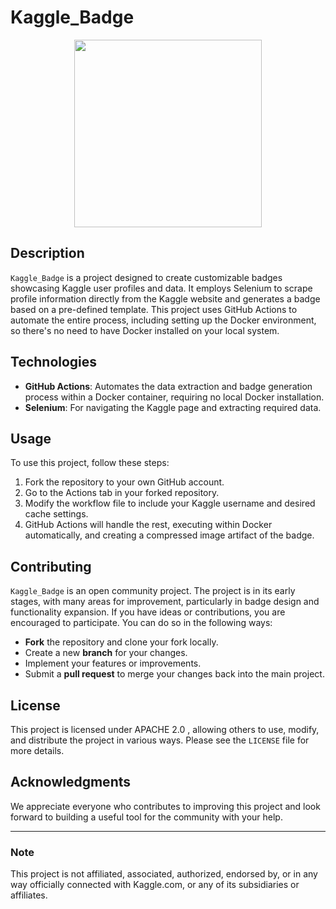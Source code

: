 # Kaggle_Badge

<div align="center">
  <img src="https://github.com/ComputingVictor/ComputingVictor/assets/115224707/2892ab05-9f33-4146-b892-f2b6d8bd37da" width="300">
</div>

## Description
`Kaggle_Badge` is a project designed to create customizable badges showcasing Kaggle user profiles and data. It employs Selenium to scrape profile information directly from the Kaggle website and generates a badge based on a pre-defined template. This project uses GitHub Actions to automate the entire process, including setting up the Docker environment, so there's no need to have Docker installed on your local system.

## Technologies
- **GitHub Actions**: Automates the data extraction and badge generation process within a Docker container, requiring no local Docker installation.
- **Selenium**: For navigating the Kaggle page and extracting required data.

## Usage
To use this project, follow these steps:
1. Fork the repository to your own GitHub account.
2. Go to the Actions tab in your forked repository.
3. Modify the workflow file to include your Kaggle username and desired cache settings.
4. GitHub Actions will handle the rest, executing within Docker automatically, and creating a compressed image artifact of the badge.

## Contributing
`Kaggle_Badge` is an open community project. The project is in its early stages, with many areas for improvement, particularly in badge design and functionality expansion. If you have ideas or contributions, you are encouraged to participate. You can do so in the following ways:
- **Fork** the repository and clone your fork locally.
- Create a new **branch** for your changes.
- Implement your features or improvements.
- Submit a **pull request** to merge your changes back into the main project.

## License
This project is licensed under APACHE 2.0 , allowing others to use, modify, and distribute the project in various ways. Please see the `LICENSE` file for more details.

## Acknowledgments
We appreciate everyone who contributes to improving this project and look forward to building a useful tool for the community with your help.

---

### Note
This project is not affiliated, associated, authorized, endorsed by, or in any way officially connected with Kaggle.com, or any of its subsidiaries or affiliates.

